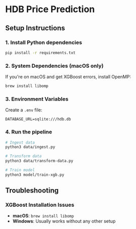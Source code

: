 # HDB Price Prediction

## Setup Instructions

### 1. Install Python dependencies
```bash
pip install -r requirements.txt
```

### 2. System Dependencies (macOS only)
If you're on macOS and get XGBoost errors, install OpenMP:
```bash
brew install libomp
```

### 3. Environment Variables
Create a `.env` file:
```
DATABASE_URL=sqlite:///hdb.db
```

### 4. Run the pipeline
```bash
# Ingest data
python3 data/ingest.py

# Transform data  
python3 data/transform-data.py

# Train model
python3 model/train-xgb.py
```

## Troubleshooting

### XGBoost Installation Issues
- **macOS**: `brew install libomp`
- **Windows**: Usually works without any other setup